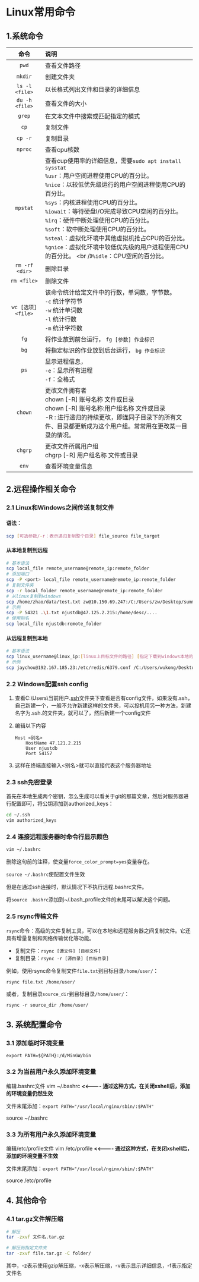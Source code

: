 # Linux常用命令

## 1.系统命令

|        命令        | 说明                                                         |
| :----------------: | :----------------------------------------------------------- |
|       `pwd`        | 查看文件路径                                                 |
|      `mkdir`       | 创建文件夹                                                   |
|   `ls -l <file>`   | 以长格式列出文件和目录的详细信息                             |
|   `du -h <file>`   | 查看文件的大小                                               |
|       `grep`       | 在文本文件中搜索或匹配指定的模式                             |
|        `cp`        | 复制文件                                                     |
|      `cp -r`       | 复制目录                                                     |
|      `nproc`       | 查看cpu核数                                                  |
|      `mpstat`      | 查看cup使用率的详细信息，需要`sudo apt install sysstat`<br />`%usr`：用户空间进程使用CPU的百分比。<br />``%nice``：以较低优先级运行的用户空间进程使用CPU的百分比。<br />``%sys``：内核进程使用CPU的百分比。<br />``%iowait``：等待硬盘I/O完成导致CPU空闲的百分比。<br />``%irq``：硬件中断处理使用CPU的百分比。 <br />``%soft``：软中断处理使用CPU的百分比。 <br />``%steal``：虚拟化环境中其他虚拟机抢占CPU的百分比。<br />``%gnice``：虚拟化环境中较低优先级的用户进程使用CPU的百分比。 <br /》``%idle``：CPU空闲的百分比。 |
|   `rm -rf <dir>`   | 删除目录                                                     |
|    `rm <file>`     | 删除文件                                                     |
| `wc [选项] <file>` | 该命令统计给定文件中的行数，单词数，字节数。<br />`-c` 统计字符节<br />`-w` 统计单词数<br />`-l` 统计行数<br />`-m` 统计字符数 |
|        `fg`        | 将作业放到前台运行， `fg [参数] 作业标识`                    |
|        `bg`        | 将指定标识的作业放到后台运行， `bg 作业标识`                 |
|        `ps`        | 显示进程信息，<br />`-e`：显示所有进程<br />`-f`：全格式     |
|      `chown`       | 更改文件拥有者 <br />chown [-R] 账号名称 文件或目录<br />chown [-R] 账号名称:用户组名称 文件或目录<br />-R : 进行递归的持续更改，即连同子目录下的所有文件、目录都更新成为这个用户组。常常用在更改某一目录的情况。 |
|      `chgrp`       | 更改文件所属用户组<br />chgrp [-R] 用户组名称 文件或目录     |
|       `env`        | 查看环境变量信息                                             |



## 2.远程操作相关命令

### 2.1 Linux和Windows之间传送复制文件

#### 语法：

```bash
scp [可选参数/-r：表示递归复制整个目录] file_source file_target 
```

#### 从本地复制到远程

```bash
# 基本语法
scp local_file remote_username@remote_ip:remote_folder
# 添加端口
scp -P <port> local_file remote_username@remote_ip:remote_folder
# 复制文件夹
scp -r local_folder remote_username@remote_ip:remote_folder
# 从linux复制到windows
scp /home/zhao/data/test.txt zw@10.150.69.247:/C:/Users/zw/Desktop/summary
# 示例
scp -P 54321 .\1.txt njustdb@47.125.2.215:/home/desc/....
# 使用别名
scp local_file njustdb:remote_folder
```

#### 从远程复制到本地

```bash
# 基本语法
scp linux_username@linux_ip:[linux上目标文件的路径] [指定下载到windows本地的路径]
# 示例
scp jaychou@192.167.185.23:/etc/redis/6379.conf /C:/Users/wukong/Desktop
```



### 2.2 Windows配置ssh config

1. 查看C:\Users\当前用户\.[ssh](https://so.csdn.net/so/search?q=ssh&spm=1001.2101.3001.7020)文件夹下查看是否有config文件，如果没有.ssh，自己新建一个，一般不允许新建这样的文件夹，可以投机用另一种方法，新建名字为.ssh.的文件夹，就可以了，然后新建一个config文件

2. 编辑以下内容

    ```ssh
    Host <别名>
    	HostName 47.121.2.215
    	User njustdb
    	Port 54157
    ```

3. 这样在终端直接输入<别名>就可以直接代表这个服务器地址

### 2.3 ssh免密登录

首先在本地生成两个密钥，怎么生成可以看关于git的那篇文章，然后对服务器进行配置即可，将公钥添加到authorized_keys：

```bash
cd ~/.ssh
vim authorized_keys
```



### 2.4 连接远程服务器时命令行显示颜色

```bash
vim ~/.bashrc
```

删除这句前的注释，使变量`force_color_prompt=yes`变量存在。

`source ~/.bashrc`使配置文件生效

但是在通过ssh连接时，默认情况下不执行远程.bashrc文件。

将`source .bashrc`添加到~/.bash_profile文件的末尾可以解决这个问题。



### 2.5 rsync传输文件

``rsync``命令：高级的文件复制工具，可以在本地和远程服务器之间复制文件。它还具有增量复制和网络传输优化等功能。

- 复制文件：``rsync [源文件] [目标文件]``
- 复制目录：``rsync -r [源目录] [目标目录]``

例如，使用rsync命令复制文件``file.txt``到目标目录``/home/user/``：

```Plain
rsync file.txt /home/user/
```

或者，复制目录``source_dir``到目标目录``/home/user/``：

```Plain
rsync -r source_dir /home/user/
```



## 3. 系统配置命令

### 3.1 添加临时环境变量

```
export PATH=${PATH}:/d/MinGW/bin
```



### 3.2 为当前用户永久添加环境变量

编辑.bashrc文件 vim ~/.bashrc  **<<---- 通过这种方式，在关闭xshell后，添加的环境变量仍然生效**

文件末尾添加：`export PATH="/usr/local/nginx/sbin/:$PATH"`

source ~/.bashrc

 

### 3.3 为所有用户永久添加环境变量

编辑/etc/profile文件 vim /etc/profile  **<<---- 通过这种方式，在关闭xshell后，添加的环境变量不生效**

文件末尾添加：`export PATH="/usr/local/nginx/sbin/:$PATH"`

source /etc/profile



## 4. 其他命令

### 4.1 tar.gz文件解压缩

```bash
# 解压
tar -zxvf 文件名.tar.gz

# 解压到指定文件夹
tar -zxvf file.tar.gz -C folder/
```

其中，-z表示使用gzip解压缩，-x表示解压缩，-v表示显示详细信息，-f表示指定文件名

